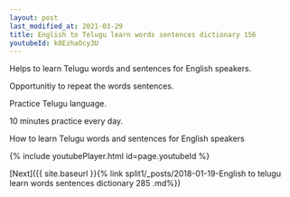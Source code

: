 ```yaml
---
layout: post
last_modified_at: 2021-03-29
title: English to Telugu learn words sentences dictionary 156 
youtubeId: k8EzhaOcy3U
---
```

 
 
Helps to learn Telugu words and sentences for English speakers.

Opportunitiy to repeat the words sentences. 

Practice Telugu language. 
 
10 minutes practice every day. 
 
How to learn Telugu words and sentences for English speakers 
 
{% include youtubePlayer.html id=page.youtubeId %}
 
 
[Next]({{ site.baseurl }}{% link  split1/_posts/2018-01-19-English to telugu learn words sentences dictionary 285 .md%})
 
